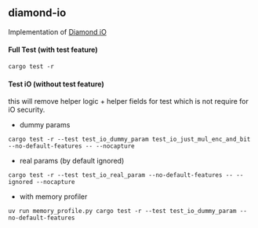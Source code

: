 ## diamond-io

Implementation of [Diamond iO](https://eprint.iacr.org/2025/236)

#### Full Test (with test feature)

```
cargo test -r
```

#### Test iO (without test feature) 

this will remove helper logic + helper fields for test which is not require for iO security.


- dummy params
```
cargo test -r --test test_io_dummy_param test_io_just_mul_enc_and_bit --no-default-features -- --nocapture
```

- real params (by default ignored)
```
cargo test -r --test test_io_real_param --no-default-features -- --ignored --nocapture
```

- with memory profiler 
```
uv run memory_profile.py cargo test -r --test test_io_dummy_param --no-default-features
```